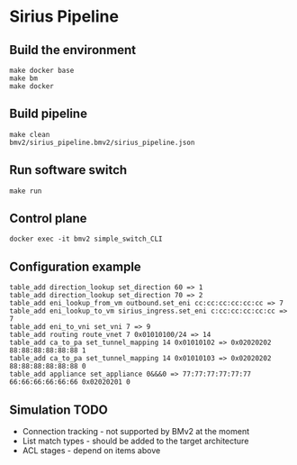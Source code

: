 # Sirius Pipeline

## Build the environment
```
make docker base
make bm
make docker
```

## Build pipeline
```
make clean
bmv2/sirius_pipeline.bmv2/sirius_pipeline.json
```

## Run software switch
```
make run
```

## Control plane
```
docker exec -it bmv2 simple_switch_CLI
```

## Configuration example
```
table_add direction_lookup set_direction 60 => 1
table_add direction_lookup set_direction 70 => 2
table_add eni_lookup_from_vm outbound.set_eni cc:cc:cc:cc:cc:cc => 7
table_add eni_lookup_to_vm sirius_ingress.set_eni c:cc:cc:cc:cc:cc => 7
table_add eni_to_vni set_vni 7 => 9
table_add routing route_vnet 7 0x01010100/24 => 14
table_add ca_to_pa set_tunnel_mapping 14 0x01010102 => 0x02020202 88:88:88:88:88:88 1
table_add ca_to_pa set_tunnel_mapping 14 0x01010103 => 0x02020202 88:88:88:88:88:88 0
table_add appliance set_appliance 0&&&0 => 77:77:77:77:77:77 66:66:66:66:66:66 0x02020201 0
```

## Simulation TODO
* Connection tracking - not supported by BMv2 at the moment
* List match types - should be added to the target architecture
* ACL stages - depend on items above
